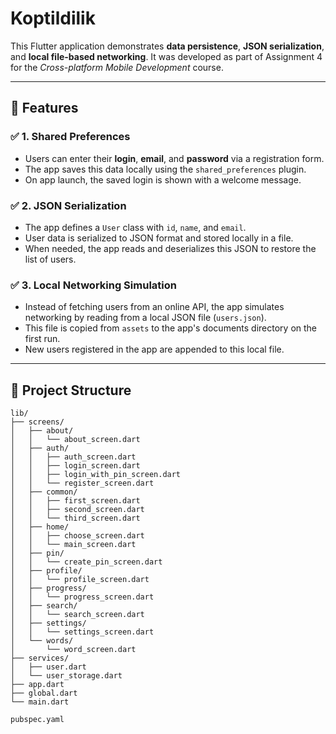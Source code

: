 # Koptildilik

This Flutter application demonstrates **data persistence**, **JSON serialization**, and **local file-based networking**. It was developed as part of Assignment 4 for the _Cross-platform Mobile Development_ course.

---

## 📱 Features

### ✅ 1. Shared Preferences
- Users can enter their **login**, **email**, and **password** via a registration form.
- The app saves this data locally using the `shared_preferences` plugin.
- On app launch, the saved login is shown with a welcome message.

### ✅ 2. JSON Serialization
- The app defines a `User` class with `id`, `name`, and `email`.
- User data is serialized to JSON format and stored locally in a file.
- When needed, the app reads and deserializes this JSON to restore the list of users.

### ✅ 3. Local Networking Simulation
- Instead of fetching users from an online API, the app simulates networking by reading from a local JSON file (`users.json`).
- This file is copied from `assets` to the app's documents directory on the first run.
- New users registered in the app are appended to this local file.

---

## 📂 Project Structure
 
```
lib/
├── screens/
│   ├── about/
│   │   └── about_screen.dart
│   ├── auth/
│   │   ├── auth_screen.dart
│   │   ├── login_screen.dart
│   │   ├── login_with_pin_screen.dart
│   │   └── register_screen.dart
│   ├── common/
│   │   ├── first_screen.dart
│   │   ├── second_screen.dart
│   │   └── third_screen.dart
│   ├── home/
│   │   ├── choose_screen.dart
│   │   └── main_screen.dart
│   ├── pin/
│   │   └── create_pin_screen.dart
│   ├── profile/
│   │   └── profile_screen.dart
│   ├── progress/
│   │   └── progress_screen.dart
│   ├── search/
│   │   └── search_screen.dart
│   ├── settings/
│   │   └── settings_screen.dart
│   └── words/
│       └── word_screen.dart
├── services/
│   ├── user.dart
│   └── user_storage.dart
├── app.dart
├── global.dart
└── main.dart

pubspec.yaml
```

